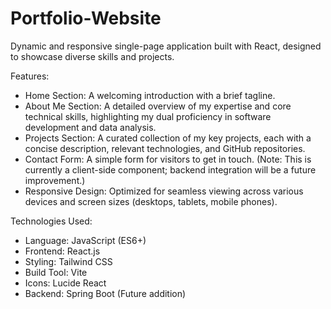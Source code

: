 # Portfolio-Website
Dynamic and responsive single-page application built with React, designed to showcase diverse skills and projects. 

Features:  
- Home Section: A welcoming introduction with a brief tagline.
- About Me Section: A detailed overview of my expertise and core technical skills, highlighting my dual proficiency in software development and data analysis.
- Projects Section: A curated collection of my key projects, each with a concise description, relevant technologies, and GitHub repositories.
- Contact Form: A simple form for visitors to get in touch. (Note: This is currently a client-side component; backend integration will be a future improvement.)
- Responsive Design: Optimized for seamless viewing across various devices and screen sizes (desktops, tablets, mobile phones).

Technologies Used: 
- Language: JavaScript (ES6+) 
- Frontend: React.js 
- Styling: Tailwind CSS
- Build Tool: Vite
- Icons: Lucide React
- Backend: Spring Boot (Future addition) 
